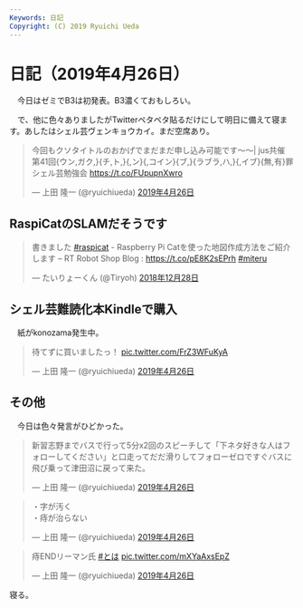```yaml
---
Keywords: 日記
Copyright: (C) 2019 Ryuichi Ueda
---
```


# 日記（2019年4月26日）


　今日はゼミでB3は初発表。B3濃くておもしろい。

　で、他に色々ありましたがTwitterペタペタ貼るだけにして明日に備えて寝ます。あしたはシェル芸ヴェンキョウカイ。まだ空席あり。

<blockquote class="twitter-tweet" data-lang="ja"><p lang="ja" dir="ltr">今回もクソタイトルのおかげでまだまだ申し込み可能です〜〜| jus共催 第41回{ウン,ガク,}{チ,ト,}{,ン}{,コイン}{ブ,}{ラブラ,ハ,}{,イブ}{無,有}罪シェル芸勉強会 <a href="https://t.co/FUpupnXwro">https://t.co/FUpupnXwro</a></p>&mdash; 上田 隆一 (@ryuichiueda) <a href="https://twitter.com/ryuichiueda/status/1121582742343282688?ref_src=twsrc%5Etfw">2019年4月26日</a></blockquote>
<script async src="https://platform.twitter.com/widgets.js" charset="utf-8"></script>



## RaspiCatのSLAMだそうです

<blockquote class="twitter-tweet" data-lang="ja"><p lang="ja" dir="ltr">書きました <a href="https://twitter.com/hashtag/raspicat?src=hash&amp;ref_src=twsrc%5Etfw">#raspicat</a> - Raspberry Pi Catを使った地図作成方法をご紹介します – RT Robot Shop Blog : <a href="https://t.co/pE8K2sEPrh">https://t.co/pE8K2sEPrh</a> <a href="https://twitter.com/hashtag/miteru?src=hash&amp;ref_src=twsrc%5Etfw">#miteru</a></p>&mdash; たいりょーくん (@Tiryoh) <a href="https://twitter.com/Tiryoh/status/1078587405286830080?ref_src=twsrc%5Etfw">2018年12月28日</a></blockquote>

## シェル芸難読化本Kindleで購入

　紙がkonozama発生中。

<blockquote class="twitter-tweet" data-lang="ja"><p lang="ja" dir="ltr">待てずに買いましたっ！ <a href="https://t.co/FrZ3WFuKyA">pic.twitter.com/FrZ3WFuKyA</a></p>&mdash; 上田 隆一 (@ryuichiueda) <a href="https://twitter.com/ryuichiueda/status/1121750091335782400?ref_src=twsrc%5Etfw">2019年4月26日</a></blockquote>

## その他

　今日は色々発言がひどかった。

<blockquote class="twitter-tweet" data-lang="ja"><p lang="ja" dir="ltr">新習志野までバスで行って5分x2回のスピーチして「下ネタ好きな人はフォローしてください」と口走ってだだ滑りしてフォローゼロですぐバスに飛び乗って津田沼に戻って来た。</p>&mdash; 上田 隆一 (@ryuichiueda) <a href="https://twitter.com/ryuichiueda/status/1121665206499721217?ref_src=twsrc%5Etfw">2019年4月26日</a></blockquote>

<blockquote class="twitter-tweet" data-lang="ja"><p lang="ja" dir="ltr">・字が汚く<br>・痔が治らない</p>&mdash; 上田 隆一 (@ryuichiueda) <a href="https://twitter.com/ryuichiueda/status/1121687371202748416?ref_src=twsrc%5Etfw">2019年4月26日</a></blockquote>

<blockquote class="twitter-tweet" data-lang="ja"><p lang="ja" dir="ltr">痔ENDリーマン氏 <a href="https://twitter.com/hashtag/%E3%81%A8%E3%81%AF?src=hash&amp;ref_src=twsrc%5Etfw">#とは</a> <a href="https://t.co/mXYaAxsEpZ">pic.twitter.com/mXYaAxsEpZ</a></p>&mdash; 上田 隆一 (@ryuichiueda) <a href="https://twitter.com/ryuichiueda/status/1121689346011062273?ref_src=twsrc%5Etfw">2019年4月26日</a></blockquote>


寝る。
